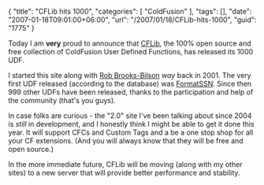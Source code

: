 {
	"title": "CFLib hits 1000",
	"categories": [
		"ColdFusion"
	],
	"tags": [],
	"date": "2007-01-18T09:01:00+06:00",
	"url": "/2007/01/18/CFLib-hits-1000",
	"guid": "1775"
}

Today I am <b>very</b> proud to announce that <a href="http://www.cflib.org">CFLib</a>, the 100% open source and free collection of ColdFusion User Defined Functions, has released its 1000 UDF. 

I started this site along with <a href="http://www.brooks-bilson.com/blogs/rob/">Rob Brooks-Bilson</a> <i>way</i> back in 2001. The very first UDF released (according to the database) was <a href="http://www.cflib.org/udf.cfm/formatssn">FormatSSN</a>. Since then 999 other UDFs have been released, thanks to the participation and help of the community (that's you guys). 

In case folks are curious - the "2.0" site I've been talking about since 2004 is <i>still</i> in development, and I honestly think I might be able to get it done this year. It will support CFCs and Custom Tags and a be a one stop shop for all your CF extensions. (And you will always know that they will be free and open source.) 

In the more immediate future, CFLib will be moving (along with my other sites) to a new server that will provide better performance and stability.